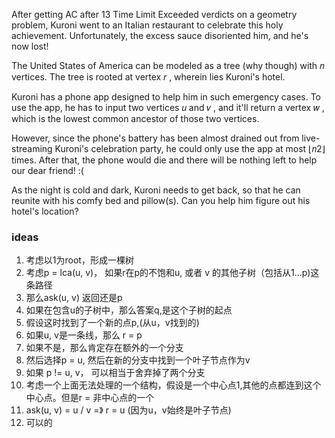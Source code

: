 After getting AC after 13 Time Limit Exceeded verdicts on a geometry problem, Kuroni went to an Italian restaurant to celebrate this holy achievement. Unfortunately, the excess sauce disoriented him, and he's now lost!

The United States of America can be modeled as a tree (why though) with 𝑛
 vertices. The tree is rooted at vertex 𝑟
, wherein lies Kuroni's hotel.

Kuroni has a phone app designed to help him in such emergency cases. To use the app, he has to input two vertices 𝑢
 and 𝑣
, and it'll return a vertex 𝑤
, which is the lowest common ancestor of those two vertices.

However, since the phone's battery has been almost drained out from live-streaming Kuroni's celebration party, he could only use the app at most ⌊𝑛2⌋
 times. After that, the phone would die and there will be nothing left to help our dear friend! :(

As the night is cold and dark, Kuroni needs to get back, so that he can reunite with his comfy bed and pillow(s). Can you help him figure out his hotel's location?

### ideas
1. 考虑以1为root，形成一棵树
2. 考虑p = lca(u, v)， 如果r在p的不饱和u, 或者 v 的其他子树（包括从1...p)这条路径
3. 那么ask(u, v) 返回还是p
4. 如果在包含u的子树中，那么答案q,是这个子树的起点
5. 假设这时找到了一个新的点p,(从u，v找到的)
6. 如果u, v是一条线，那么 r = p
7. 如果不是，那么肯定存在额外的一个分支
8. 然后选择p = u, 然后在新的分支中找到一个叶子节点作为v
9. 如果 p != u, v， 可以相当于舍弃掉了两个分支
10. 考虑一个上面无法处理的一个结构，假设是一个中心点1,其他的点都连到这个中心点。但是r = 非中心点的一个
11. ask(u, v) = u / v =》 r = u (因为u，v始终是叶子节点)
12. 可以的